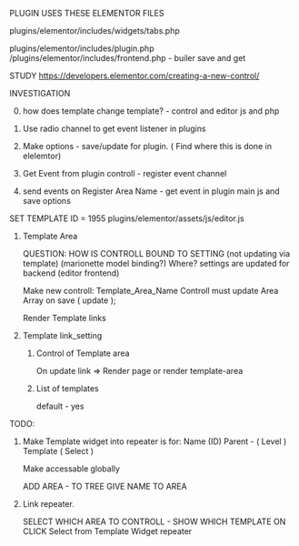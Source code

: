 
PLUGIN USES THESE ELEMENTOR FILES

plugins/elementor/includes/widgets/tabs.php


plugins/elementor/includes/plugin.php
/plugins/elementor/includes/frontend.php - builer save and get

STUDY
https://developers.elementor.com/creating-a-new-control/


INVESTIGATION

0) how does template change template? - control and editor js and php

1) Use radio channel to get event listener in plugins

2) Make options - save/update for plugin.   ( Find where this is done in elelemtor)

2) Get Event from plugin controll - register event channel

3) send events on
    Register Area Name - get event in plugin main js and save options

SET TEMPLATE ID = 1955 plugins/elementor/assets/js/editor.js





1) Template Area

    QUESTION:   HOW IS CONTROLL BOUND TO SETTING (not updating via template) (marionette model binding?)
        Where?
        settings are updated for backend (editor frontend)



    Make new controll:  Template_Area_Name
    Controll must update Area Array on save ( update );

    Render Template links


2) Template link_setting

    1) Control of Template area

        On update link => Render page or render template-area

    2) List of templates

        default - yes

TODO:

1) Make Template widget into
    repeater is for:
        Name (ID)
        Parent - ( Level )
        Template ( Select )

    Make accessable globally

    ADD AREA - TO TREE
    GIVE NAME TO AREA



2) Link repeater.

    SELECT WHICH AREA TO CONTROLL - SHOW WHICH TEMPLATE ON CLICK
    Select from Template Widget repeater
